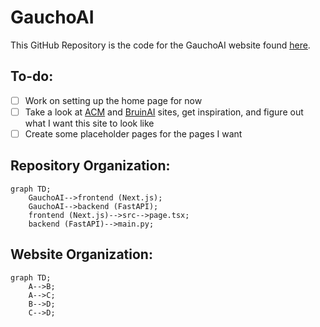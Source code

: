 # GauchoAI

This GitHub Repository is the code for the GauchoAI website found [here]().

## To-do:

- [ ] Work on setting up the home page for now
- [ ] Take a look at [ACM](https://www.ucsbacm.com/) and [BruinAI](https://bruinai.org/) sites, get inspiration, and figure out what I want this site to look like
- [ ] Create some placeholder pages for the pages I want

## Repository Organization:

```mermaid
graph TD;
    GauchoAI-->frontend (Next.js);
    GauchoAI-->backend (FastAPI);
    frontend (Next.js)-->src-->page.tsx;
    backend (FastAPI)-->main.py;
```

## Website Organization:

```mermaid
graph TD;
    A-->B;
    A-->C;
    B-->D;
    C-->D;
```
